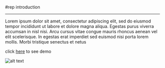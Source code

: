 #rep introduction 
***
Lorem ipsum dolor sit amet, consectetur adipiscing elit, sed do eiusmod tempor incididunt ut labore et dolore magna aliqua. Egestas purus viverra accumsan in nisl nisi. Arcu cursus vitae congue mauris rhoncus aenean vel elit scelerisque. In egestas erat imperdiet sed euismod nisi porta lorem mollis. Morbi tristique senectus et netus

click [here](https://asi-hadian.github.io/profile-page/) to see demo

![alt text](https://next1code.ir/wp-content/uploads/2023/11/github2-course-cover.jpg)